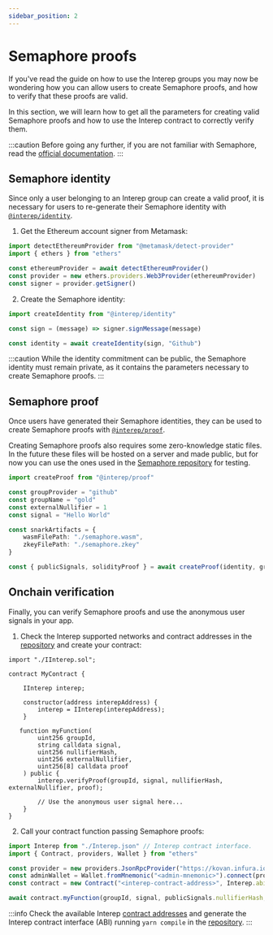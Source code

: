 ```yaml
---
sidebar_position: 2
---
```


# Semaphore proofs

If you've read the guide on how to use the Interep groups you may now be wondering how you can allow users to create Semaphore proofs, and how to verify that these proofs are valid.

In this section, we will learn how to get all the parameters for creating valid Semaphore proofs and how to use the Interep contract to correctly verify them.

:::caution
Before going any further, if you are not familiar with Semaphore, read the [official documentation](https://semaphore.appliedzkp.org).
:::

## Semaphore identity

Since only a user belonging to an Interep group can create a valid proof, it is necessary for users to re-generate their Semaphore identity with [`@interep/identity`](https://github.com/interep-project/interep.js/tree/main/packages/identity).

1. Get the Ethereum account signer from Metamask:

```typescript
import detectEthereumProvider from "@metamask/detect-provider"
import { ethers } from "ethers"

const ethereumProvider = await detectEthereumProvider()
const provider = new ethers.providers.Web3Provider(ethereumProvider)
const signer = provider.getSigner()
```

2. Create the Semaphore identity:

```typescript
import createIdentity from "@interep/identity"

const sign = (message) => signer.signMessage(message)

const identity = await createIdentity(sign, "Github")
```

:::caution
While the identity commitment can be public, the Semaphore identity must remain private, as it contains the parameters necessary to create Semaphore proofs.
:::

## Semaphore proof

Once users have generated their Semaphore identities, they can be used to create Semaphore proofs with [`@interep/proof`](https://github.com/interep-project/interep.js/tree/main/packages/proof).

Creating Semaphore proofs also requires some zero-knowledge static files. In the future these files will be hosted on a server and made public, but for now you can use the ones used in the [Semaphore repository](https://github.com/appliedzkp/semaphore/tree/main/build/snark) for testing.

```typescript
import createProof from "@interep/proof"

const groupProvider = "github"
const groupName = "gold"
const externalNullifier = 1
const signal = "Hello World"

const snarkArtifacts = {
    wasmFilePath: "./semaphore.wasm",
    zkeyFilePath: "./semaphore.zkey"
}

const { publicSignals, solidityProof } = await createProof(identity, groupProvider, groupName, externalNullifier, signal, snarkArtifacts)
```

## Onchain verification

Finally, you can verify Semaphore proofs and use the anonymous user signals in your app.

1. Check the Interep supported networks and contract addresses in the [repository](https://github.com/interep-project/contracts) and create your contract:

```solidity
import "./IInterep.sol";

contract MyContract {

    IInterep interep;

    constructor(address interepAddress) {
        interep = IInterep(interepAddress);
    }

   function myFunction(
        uint256 groupId,
        string calldata signal,
        uint256 nullifierHash,
        uint256 externalNullifier,
        uint256[8] calldata proof
    ) public {
        interep.verifyProof(groupId, signal, nullifierHash, externalNullifier, proof);

        // Use the anonymous user signal here...
    }
}
```

2. Call your contract function passing Semaphore proofs:

```typescript
import Interep from "./Interep.json" // Interep contract interface.
import { Contract, providers, Wallet } from "ethers"

const provider = new providers.JsonRpcProvider("https://kovan.infura.io/v3/<infura-api-key>")
const adminWallet = Wallet.fromMnemonic("<admin-mnemonic>").connect(provider)
const contract = new Contract("<interep-contract-address>", Interep.abi, adminWallet)

await contract.myFunction(groupId, signal, publicSignals.nullifierHash, publicSignals.externalNullifier, solidityProof)
```

:::info
Check the available Interep [contract addresses](https://github.com/interep-project/contracts#deployed-contracts) and generate the Interep contract interface (ABI) running `yarn compile` in the [repository](https://github.com/interep-project/contracts).
:::
